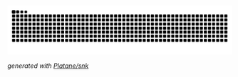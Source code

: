 <picture>
  <source media="(prefers-color-scheme: dark)" srcset="https://raw.githubusercontent.com/neutronstarj/neutronstarj/output/github-contribution-grid-snake-dark.svg">
  <source media="(prefers-color-scheme: light)" srcset="https://raw.githubusercontent.com/neutronstarj/neutronstarj/output/github-contribution-grid-snake.svg">
  <img alt="github contribution grid snake animation" src="https://raw.githubusercontent.com/neutronstarj/neutronstarj/output/github-contribution-grid-snake.svg">
</picture>

_generated with [Platane/snk](https://github.com/Platane/snk)_
